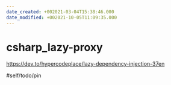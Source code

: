 ```yaml
---
date_created: +002021-03-04T15:38:46.000
date_modified: +002021-10-05T11:09:35.000
---
```


# csharp_lazy-proxy

https://dev.to/hypercodeplace/lazy-dependency-injection-37en

#self/todo/pin
